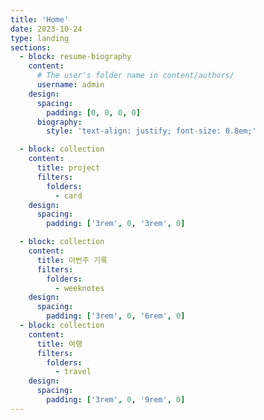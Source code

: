 ```yaml
---
title: 'Home'
date: 2023-10-24
type: landing
sections:
  - block: resume-biography
    content:
      # The user's folder name in content/authors/
      username: admin
    design:
      spacing:
        padding: [0, 0, 0, 0]
      biography:
        style: 'text-align: justify; font-size: 0.8em;'

  - block: collection
    content:
      title: project
      filters:
        folders:
          - card
    design:
      spacing:
        padding: ['3rem', 0, '3rem', 0]

  - block: collection
    content:
      title: 이번주 기록
      filters:
        folders:
          - weeknotes
    design:
      spacing:
        padding: ['3rem', 0, '6rem', 0]
  - block: collection
    content:
      title: 여행
      filters:
        folders: 
          - travel
    design:
      spacing:
        padding: ['3rem', 0, '9rem', 0]
---      
```


